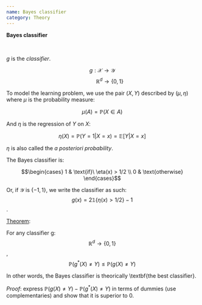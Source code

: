 ```yaml
---
name: Bayes classifier
category: Theory
---
```


$\textbf{Bayes classifier}$

<br>

$g$ is the *classifier*.

$$g: \mathcal{X} \to \mathcal{Y}$$
$$~~~~~~~~~~\mathbb{R}^d \to \{0,1\}$$

To model the learning problem, we use the pair $(X,Y)$ described by $(\mu, \eta)$ where $\mu$ is the probability measure:

$$\mu(A) = \mathbb{P}(X \in A)$$

And $\eta$ is the regression of $Y$ on $X$:

$$\eta(X) = \mathbb{P}(Y=1 | X=x) = \mathbb{E}[Y | X=x]$$

$\eta$ is also called the *a posteriori probability*.

The Bayes classifier is:

$$\begin{cases}
      1 & \text{if}\ \eta(x) > 1/2 \\
      0 & \text{otherwise}
    \end{cases}$$

Or, if $\mathcal{Y}$ is $\{-1,1\}$, we write the classifier as such: $$g(x) = 2 \mathbb{1} \{ \eta(x)>1/2 \}-1$$.

<ins>Theorem</ins>:

For any classifier g: $$\mathbb{R}^d \to \{0,1\}$$,
$$\mathbb{P}(g^*(X) \neq Y) \le \mathbb{P}(g(X) \neq Y)$$

In other words, the Bayes classifier is theorically \textbf{the best classifier}.

*Proof*: express $\mathbb{P}(g(X) \neq Y) - \mathbb{P}(g^*(X) \neq Y)$ in terms of dummies (use complementaries) and show that it is superior to 0.